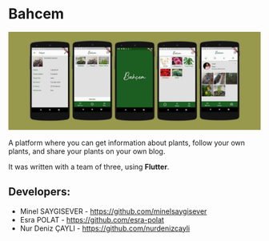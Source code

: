# Bahcem

![](assets/images/bahcem.jpg)

A platform where you can get information about plants, follow your own plants, and share your plants on your own blog.

It was written with a team of three, using **Flutter**.

## Developers:
* Minel SAYGISEVER - https://github.com/minelsaygisever
* Esra POLAT - https://github.com/esra-polat
* Nur Deniz ÇAYLI - https://github.com/nurdenizcayli
